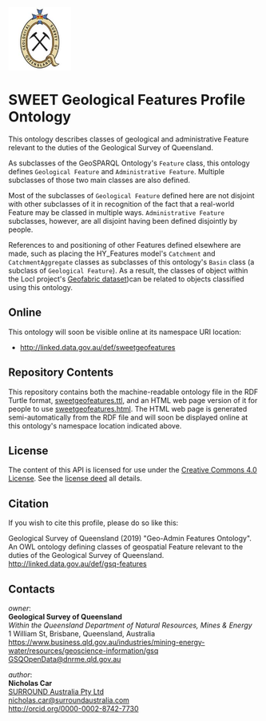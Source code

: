 <img src="style/gsq.jpg" style="width:25%" />  

# SWEET Geological Features Profile Ontology
This ontology describes classes of geological and administrative Feature relevant to the duties of the Geological Survey of Queensland.

As subclasses of the GeoSPARQL Ontology's `Feature` class, this ontology defines `Geological Feature` and `Administrative Feature`. Multiple subclasses of those two main classes are also defined.

Most of the subclasses of `Geological Feature` defined here are not disjoint with other subclasses of it in recognition of the fact that a real-world Feature may be classed in multiple ways. `Administrative Feature` subclasses, however, are all disjoint having been defined disjointly by people.

References to and positioning of other Features defined elsewhere are made, such as placing the HY_Features model's `Catchment` and `CatchmentAggregate` classes as subclasses of this ontology's `Basin` class (a subclass of `Geological Feature`). As a result, the classes of object within the LocI project's [Geofabric dataset](http://linked.data.gov.au/dataset/geofabric))can be related to objects classified using this ontology.

## Online
This ontology will soon be visible online at its namespace URI location:

* <http://linked.data.gov.au/def/sweetgeofeatures>


## Repository Contents
This repository contains both the machine-readable ontology file in the RDF Turtle format, [sweetgeofeatures.ttl](sweetgeofeatures.ttl), and an HTML web page version of it for people to use [sweetgeofeatures.html](sweetgeofeatures.html). The HTML web page is generated semi-automatically from the RDF file and will soon be displayed online at this ontology's namespace location indicated above.


## License
The content of this API is licensed for use under the [Creative Commons 4.0 License](https://creativecommons.org/licenses/by/4.0/). See the [license deed](LICENSE) all details.


## Citation
If you wish to cite this profile, please do so like this:

Geological Survey of Queensland (2019) "Geo-Admin Features Ontology". An OWL ontology defining classes of geospatial Feature relevant to the duties of the Geological Survey of Queensland. http://linked.data.gov.au/def/gsq-features


## Contacts
*owner*:  
**Geological Survey of Queensland**  
*Within the Queensland Department of Natural Resources, Mines & Energy*  
1 William St, Brisbane, Queensland, Australia  
<https://www.business.qld.gov.au/industries/mining-energy-water/resources/geoscience-information/gsq>  
<GSQOpenData@dnrme.qld.gov.au>  

*author*:  
**Nicholas Car**  
[SURROUND Australia Pty Ltd](https://surroundaustralia.com)  
<nicholas.car@surroundaustralia.com>  
<http://orcid.org/0000-0002-8742-7730>  
